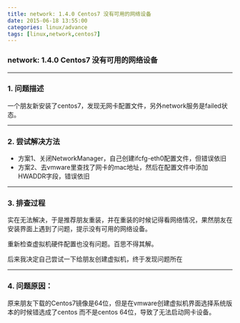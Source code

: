 ```yaml
---
title: network: 1.4.0 Centos7 没有可用的网络设备
date: 2015-06-18 13:55:00
categories: linux/advance
tags: [linux,network,centos7]
---
```

### network: 1.4.0 Centos7 没有可用的网络设备

---

### 1. 问题描述
一个朋友新安装了centos7，发现无网卡配置文件，另外network服务是failed状态。

---

### 2. 尝试解决方法
- 方案1、关闭NetworkManager，自己创建ifcfg-eth0配置文件，但错误依旧
- 方案2、去vmware里查找了网卡的mac地址，然后在配置文件中添加HWADDR字段，错误依旧

---

### 3. 排查过程
实在无法解决，于是推荐朋友重装，并在重装的时候记得看网络情况，果然朋友在安装界面上遇到了问题，提示没有可用的网络设备。

重新检查虚拟机硬件配置也没有问题。百思不得其解。

后来我决定自己尝试一下给朋友创建虚拟机，终于发现问题所在

---

### 4. 问题原因：
原来朋友下载的Centos7镜像是64位，但是在vmware创建虚拟机界面选择系统版本的时候错选成了centos 而不是centos 64位，导致了无法启动网卡设备。
